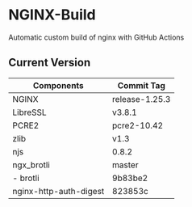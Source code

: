 # NGINX-Build
Automatic custom build of nginx with GitHub Actions

## Current Version
| Components | Commit Tag |
|--|--|
| NGINX | release-1.25.3 |
| LibreSSL | v3.8.1 |
| PCRE2 | pcre2-10.42 |
| zlib | v1.3 |
| njs | 0.8.2 |
| ngx_brotli | master |
| - brotli | 9b83be2 |
| nginx-http-auth-digest | 823853c |
